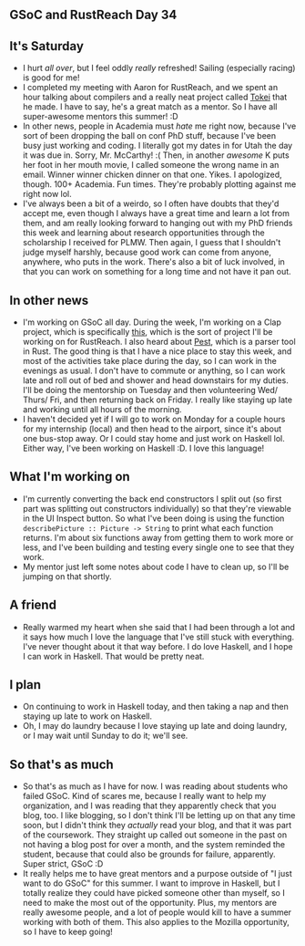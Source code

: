 ## GSoC and RustReach Day 34

## It's Saturday

- I hurt *all over*, but I feel oddly *really* refreshed! Sailing (especially racing) is good for me!
- I completed my meeting with Aaron for RustReach, and we spent an hour talking about compilers and a really
  neat project called [Tokei](https://github.com/Aaronepower/tokei) that he made. I have to say, he's a great match
  as a mentor. So I have all super-awesome mentors this summer! :D
- In other news, people in Academia must *hate* me right now, because I've sort of been dropping the ball on 
  conf PhD stuff, because I've been busy just working and coding. I literally got my dates in for Utah the day
  it was due in. Sorry, Mr. McCarthy! :( Then, in another *awesome* K puts her foot in her mouth movie, I called
  someone the wrong name in an email. Winner winner chicken dinner on that one. Yikes. I apologized, though.
  100+ Academia. Fun times. They're probably plotting against me right now lol.
- I've always been a bit of a weirdo, so I often have doubts that they'd accept me, even though I always have a 
  great time and learn a lot from them, and am really looking forward to hanging out with my PhD friends this week
  and learning about research opportunities through the scholarship I received for PLMW. Then again, I guess that
  I shouldn't judge myself harshly, because good work can come from anyone, anywhere, who puts in the work. There's also
  a bit of luck involved, in that you can work on something for a long time and not have it pan out.
  
## In other news
- I'm working on GSoC all day. During the week, I'm working on a Clap project, which is specifically [this](https://github.com/kbknapp/clap-rs), which is the sort of project I'll be working on for RustReach. I also heard about [Pest](https://github.com/pest-parser/pest), which is a parser
tool in Rust. The good thing is that I have a nice place to stay this week, and most of the activities take place during the day,
so I can work in the evenings as usual. I don't have to commute or anything, so I can work late and roll out of bed and shower and head downstairs for my duties. I'll be doing the mentorship on Tuesday and then volunteering Wed/ Thurs/ Fri, and then returning back on Friday. I really like staying up late and working until all hours of the morning.
- I haven't decided yet if I will go to work on Monday for a couple hours for my internship (local) and then head to the airport,
  since it's about one bus-stop away. Or I could stay home and just work on Haskell lol. Either way, I've been working on
  Haskell :D. I love this language!
  
## What I'm working on
- I'm currently converting the back end constructors I split out (so first part was splitting out constructors individually)
  so that they're viewable in the UI Inspect button. So what I've been doing is using the function ```describePicture :: Picture -> String``` to print what each function returns. I'm about six functions away from getting them to work more or less, and
  I've been building and testing every single one to see that they work.
- My mentor just left some notes about code I have to clean up, so I'll be jumping on that shortly.
  
## A friend
- Really warmed my heart when she said that I had been through a lot and it says how much I love the language that I've still
  stuck with everything. I've never thought about it that way before. I do love Haskell, and I hope I can work in Haskell.
  That would be pretty neat.
  
## I plan
- On continuing to work in Haskell today, and then taking a nap and then staying up late to work on Haskell.
- Oh, I may do laundry because I love staying up late and doing laundry, or I may wait until Sunday to do it; we'll see.

## So that's as much
- So that's as much as I have for now. I was reading about students who failed GSoC. Kind of scares me, because I really
  want to help my organization, and I was reading that they apparently check that you blog, too. I like blogging, so I don't
  think I'll be letting up on that any time soon, but I didn't think they *actually* read your blog, and that it was part of
  the coursework. They straight up called out someone in the past on not having a blog post for over a month, and the system
  reminded the student, because that could also be grounds for failure, apparently. Super strict, GSoC :D
- It really helps me to have great mentors and a purpose outside of "I just want to do GSoC" for this summer. I want to 
   improve in Haskell, but I totally realize they could have picked someone other than myself, so I need to make the most
   out of the opportunity. Plus, my mentors are really awesome people, and a lot of people would kill to have a summer working
   with both of them. This also applies to the Mozilla opportunity, so I have to keep going!



